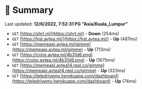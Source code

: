 # 📖 Summary
Last updated: **12/6/2022, 7:52:31 PG "Asia/Kuala_Lumpur"**

- `GET` [https://shrt.ml](https://shrt.ml) - **Down** (254ms)
- `GET` [https://hst.aytea.ml/](https://hst.aytea.ml/) - **Up** (487ms)
- `GET` [https://memeapi.aytea.ml/gimme](https://memeapi.aytea.ml/gimme) - **Up** (713ms)
- `GET` [https://color.aytea.ml/4b31d6.png](https://color.aytea.ml/4b31d6.png) - **Up** (1675ms)
- `GET` [https://memeapi.aytea14.repl.co/gimme](https://memeapi.aytea14.repl.co/gimme) - **Up** (323ms)
- `GET` [https://teledrivemy.herokuapp.com/dashboard](https://teledrivemy.herokuapp.com/dashboard) - **Up** (74ms)
